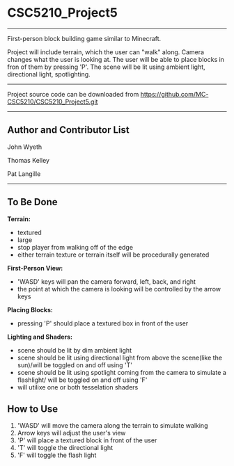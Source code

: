 # CSC5210_Project5
---
First-person block building game similar to Minecraft.

Project will include terrain, which the user can "walk" along. Camera changes what the user is looking at. The user will be able to place blocks in fron of them by pressing 'P'. The scene will be lit using ambient light, directional light, spotlighting.

---

Project source code can be downloaded from https://github.com/MC-CSC5210/CSC5210_Project5.git

---

Author and Contributor List
---

John Wyeth

Thomas Kelley

Pat Langille

---

To Be Done
---

**Terrain:**

 - textured
 - large
 - stop player from walking off of the edge
 - either terrain texture or terrain itself will be procedurally generated
 
 
 **First-Person View:**
 
 - 'WASD' keys will pan the camera forward, left, back, and right
 - the point at which the camera is looking will be controlled by the arrow keys
 
 
 **Placing Blocks:**
 
 - pressing 'P' should place a textured box in front of the user
 
 
 **Lighting and Shaders:**
 
 - scene should be lit by dim ambient light
 - scene should be lit using directional light from above the scene(like the sun)/will be toggled on and off using 'T'
 - scene should be lit using spotlight coming from the camera to simulate a flashlight/ will be toggled on and off using 'F'
 - will utilixe one or both tesselation shaders
 
 
 How to Use
 ---
 
 1. 'WASD' will move the camera along the terrain to simulate walking
 2. Arrow keys will adjust the user's view
 3. 'P' will place a textured block in front of the user
 4. 'T' will toggle the directional light
 5. 'F' will toggle the flash light
